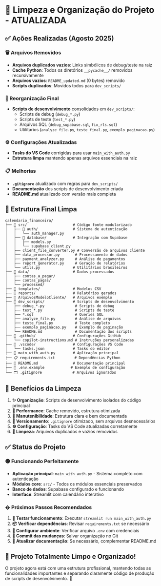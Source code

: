 # 🧹 Limpeza e Organização do Projeto - ATUALIZADA

## ✅ Ações Realizadas (Agosto 2025)

### 🗑️ Arquivos Removidos
- **Arquivos duplicados vazios**: Links simbólicos de debug/teste na raiz
- **Cache Python**: Todos os diretórios `__pycache__/` removidos recursivamente
- **Arquivos vazios**: `README_updated.md` (0 bytes) removido
- **Scripts duplicados**: Movidos todos para `dev_scripts/`

### 📁 Reorganização Final
- **Scripts de desenvolvimento** consolidados em `dev_scripts/`:
  - Scripts de debug (`debug_*.py`)
  - Scripts de teste (`test_*.py`) 
  - Arquivos SQL (`debug_supabase.sql`, `fix_rls.sql`)
  - Utilitários (`analyze_file.py`, `teste_final.py`, `exemplo_paginacao.py`)

### ⚙️ Configurações Atualizadas
- **Tasks do VS Code** corrigidas para usar `main_with_auth.py`
- **Estrutura limpa** mantendo apenas arquivos essenciais na raiz

### 📋 Melhorias
- **`.gitignore`** atualizado com regras para `dev_scripts/`
- **Documentação** dos scripts de desenvolvimento criada
- **README.md** atualizado com versão mais completa

## 📂 Estrutura Final Limpa

```
calendario_financeiro/
├── 📁 src/                     # Código fonte modularizado
│   ├── 📁 auth/                # Sistema de autenticação
│   │   └── auth_manager.py
│   ├── 📁 database/            # Integração com Supabase
│   │   ├── models.py
│   │   └── supabase_client.py
│   ├── client_file_converter.py # Conversão de arquivos cliente
│   ├── data_processor.py       # Processamento de dados
│   ├── payment_analyzer.py     # Análise de pagamentos
│   ├── report_generator.py     # Geração de relatórios
│   └── utils.py               # Utilitários brasileiros
├── 📁 data/                    # Dados processados
│   ├── contas_a_pagar/
│   ├── contas_pagas/
│   └── processed/
├── 📁 templates/               # Modelos CSV
├── 📁 reports/                 # Relatórios gerados
├── 📁 ArquivosModeloCliente/   # Arquivos exemplo
├── 📁 dev_scripts/             # Scripts de desenvolvimento
│   ├── debug_*.py              # Scripts de debug
│   ├── test_*.py               # Scripts de teste
│   ├── *.sql                   # Queries SQL
│   ├── analyze_file.py         # Análise de arquivos
│   ├── teste_final.py          # Teste completo
│   ├── exemplo_paginacao.py    # Exemplo de paginação
│   └── README.md               # Documentação dos scripts
├── 📁 .github/                 # Configurações GitHub
│   └── copilot-instructions.md # Instruções personalizadas
├── 📁 .vscode/                 # Configurações VS Code
│   └── tasks.json             # Tasks do editor
├── 🎯 main_with_auth.py        # Aplicação principal
├── 📋 requirements.txt         # Dependências Python
├── 📖 README.md                # Documentação principal
├── 🔧 .env.example            # Exemplo de configuração
└── 🗂️ .gitignore              # Arquivos ignorados
```

## 🎯 Benefícios da Limpeza

1. **✨ Organização**: Scripts de desenvolvimento isolados do código principal
2. **🚀 Performance**: Cache removido, estrutura otimizada  
3. **🔧 Manutenibilidade**: Estrutura clara e bem documentada
4. **📝 Versionamento**: `.gitignore` otimizado, sem arquivos desnecessários
5. **⚙️ Configuração**: Tasks do VS Code atualizadas corretamente
6. **🧹 Limpeza**: Arquivos duplicados e vazios removidos

## ✅ Status do Projeto

### 🟢 Funcionando Perfeitamente
- **Aplicação principal**: `main_with_auth.py` - Sistema completo com autenticação
- **Módulos core**: `src/` - Todos os módulos essenciais preservados
- **Banco de dados**: Supabase configurado e funcionando
- **Interface**: Streamlit com calendário interativo

### � Próximos Passos Recomendados

1. **🧪 Testar funcionamento**: Executar `streamlit run main_with_auth.py`
2. **📦 Verificar dependências**: Revisar `requirements.txt` se necessário  
3. **🔐 Configurar ambiente**: Verificar arquivo `.env` com credenciais
4. **💾 Commit das mudanças**: Salvar organização no Git
5. **📖 Atualizar documentação**: Se necessário, complementar README.md

## 🎉 Projeto Totalmente Limpo e Organizado!

O projeto agora está com uma estrutura profissional, mantendo todas as funcionalidades importantes e separando claramente código de produção de scripts de desenvolvimento. 🚀

